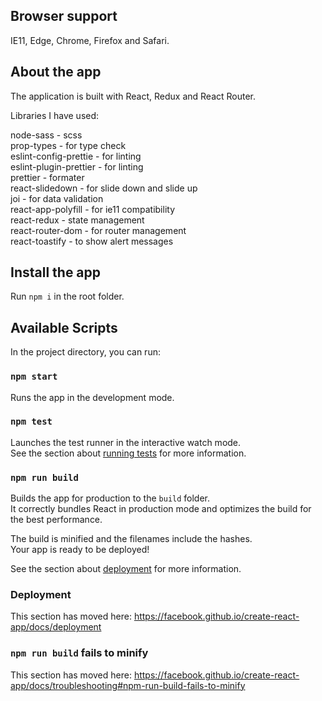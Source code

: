 ## Browser support
IE11, Edge, Chrome, Firefox and Safari.

## About the app

The application is built with React, Redux and React Router.

Libraries I have used:

node-sass - scss <br />
prop-types - for type check<br />
eslint-config-prettie - for linting<br />
eslint-plugin-prettier - for linting<br />
prettier - formater<br />
react-slidedown - for slide down and slide up<br />
joi - for data validation<br />
react-app-polyfill - for ie11 compatibility<br />
react-redux - state management<br />
react-router-dom - for router management<br />
react-toastify - to show alert messages<br />

## Install the app
Run `npm i` in the root folder.


## Available Scripts

In the project directory, you can run:

### `npm start`

Runs the app in the development mode.<br />


### `npm test`

Launches the test runner in the interactive watch mode.<br />
See the section about [running tests](https://facebook.github.io/create-react-app/docs/running-tests) for more information.

### `npm run build`

Builds the app for production to the `build` folder.<br />
It correctly bundles React in production mode and optimizes the build for the best performance.

The build is minified and the filenames include the hashes.<br />
Your app is ready to be deployed!

See the section about [deployment](https://facebook.github.io/create-react-app/docs/deployment) for more information.

### Deployment

This section has moved here: https://facebook.github.io/create-react-app/docs/deployment

### `npm run build` fails to minify

This section has moved here: https://facebook.github.io/create-react-app/docs/troubleshooting#npm-run-build-fails-to-minify

